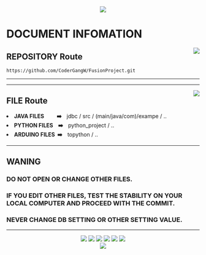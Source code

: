 <div align ="center">
    <img src="https://capsule-render.vercel.app/api?type=waving&color=8A2BE2&height=200&section=header&text=Fusion_Project&fontSize=75&fontColor=FFFFFF&animation=fadeIn"/>
</div>

<div align = "left">
  
  # DOCUMENT INFOMATION
  
  <img align="right" src="https://github-readme-stats.vercel.app/api/top-langs/?username=CoderGangW&layout=compact">
  
  ## REPOSITORY Route
    
    https://github.com/CoderGangW/FusionProject.git
  
  ---
  
  ***
  
  <img align="right" src="https://github-readme-stats.vercel.app/api?username=CoderGangW&show_icons=true">
  
  ## FILE Route
  
  <li><strong>JAVA FILES&nbsp&nbsp&nbsp&nbsp&nbsp&nbsp&nbsp&nbsp&nbsp&nbsp➡️&nbsp&nbsp&nbsp&nbsp</strong>jdbc / src /  (main/java/com)/exampe / ..</li>
  <li><strong>PYTHON FILES&nbsp&nbsp&nbsp&nbsp➡️&nbsp&nbsp&nbsp&nbsp</strong>python_project / ..</li>
  <li><strong>ARDUINO FILES&nbsp&nbsp➡️&nbsp&nbsp&nbsp&nbsp</strong>topython / ..</li>
  
  ---
  
  ## WANING
  
  ### DO NOT OPEN OR CHANGE OTHER FILES.

  ### IF YOU EDIT OTHER FILES, TEST THE STABILITY ON YOUR LOCAL COMPUTER AND PROCEED WITH THE COMMIT.

  ### NEVER CHANGE DB SETTING OR OTHER SETTING VALUE.
    
</div>

---

<div align="center">
	<img src="https://img.shields.io/badge/Eclipse-2C2255?style=flat&logo=eclipseide&logoColor=white" />
	<img src="https://img.shields.io/badge/Vscode-007ACC?style=flat&logo=visualstudiocode&logoColor=white" />
	<img src="https://img.shields.io/badge/Mysql-4479A1?style=flat&logo=mysql&logoColor=white" />
   	<img src="https://img.shields.io/badge/Python-3776AB?style=flat&logo=python&logoColor=white" />
    	<img src="https://img.shields.io/badge/Arduino-00979D?style=flat&logo=arduino&logoColor=white" />
    	<img src="https://img.shields.io/badge/Unity-FFFFFF?style=flat&logo=unity&logoColor=black" />
</div>
    
<div align ="center">
  <img src="https://capsule-render.vercel.app/api?type=waving&color=8A2BE2&height=150&section=footer&fontSize=40&fontColor=FF00FF&animation=fadeIn"/>
</div>
